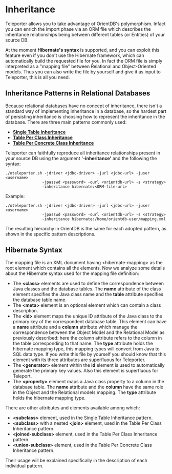 # Inheritance
Teleporter allows you to take advantage of OrientDB's polymorphism. Infact you can enrich the import phase via an ORM file which describes the inheritance relationships being between different tables (or Entities) of your source DB. 

At the moment **Hibernate's syntax** is supported, and you can exploit this feature even if you don't use the Hibernate framework, which can automatically build the requested file for you. In fact the ORM file is simply interpreted as a "mapping file" between Relational and Object-Oriented models. Thus you can also write the file by yourself and give it as input to Teleporter, this is all you need.

## Inheritance Patterns in Relational Databases
Because relational databases have no concept of inheritance, there isn't a standard way of implementing inheritance in a database, so the hardest part of persisting inheritance is choosing how to represent the inheritance in the database. There are three main patterns commonly used:
- [**Single Table Inheritance**](Single-Table-Inheritance.md)
- [**Table Per Class Inheritance**](Table-Per-Class-Inheritance.md)
- [**Table Per Concrete Class Inheritance**](Table-Per-Concrete-Class-Inheritance.md)

Teleporter can faithfully reproduce all inheritance relationships present in your source DB using the argument **'-inheritance'** and the following the syntax:
```
./oteleporter.sh -jdriver <jdbc-driver> -jurl <jdbc-url> -juser <username> 
                -jpasswd <password> -ourl <orientdb-url> -s <strategy>
                -inheritance hibernate:<ORM-file-url>
```

Example:
```
./oteleporter.sh -jdriver <jdbc-driver> -jurl <jdbc-url> -juser <username> 
                -jpasswd <password> -ourl <orientdb-url> -s <strategy>
                -inheritance hibernate:/home/orientdb-user/mapping.xml
```

The resulting hierarchy in OrientDB is the same for each adopted pattern, as shown in the specific pattern descriptions.

## Hibernate Syntax

The mapping file is an XML document having \<hibernate-mapping\> as the root element which contains all the <class> elements.
Now we analyze some details about the Hibernate syntax used for the mapping file definition:

- The **\<class\>** elements are used to define the correspondence between Java classes and the database tables. The **name** attribute of the class element specifies the Java class name and the **table** attribute specifies the database table name.
- The **\<meta\>** element is an optional element which can contain a class description.
- The **\<id\>** element maps the unique ID attribute of the Java class to the primary key of the  correspondent database table. This element can have a **name** attribute and a **column** attribute  which manage the correspondence between the Object Model and the Relational Model as previously described: here the column attribute refers to the column in the table corresponding to that name. The **type** attribute holds the hibernate mapping type, this mapping types will convert from Java to SQL data type. If you write this file by yourself you should know that this element with its three attributes are superfluous for Teleporter.
- The **\<generator\>** element within the **id** element is used to automatically generate the primary key values. Also this element is superfluous for Teleport.
- The **\<property\>** element maps a Java class property to a column in the database table. The **name** attribute and the **column** have the same role in the Object and the Relational models mapping. The **type** attribute holds the hibernate mapping type.

There are other attributes and elements available among which:

- **\<subclass\>** element, used in the Single Table Inheritance pattern.
- **\<subclass\>** with a nested **\<join\>** element, used in the Table Per Class Inheritance pattern.
- **\<joined-subclass\>** element, used in the Table Per Class Inheritance pattern.
- **\<union-subclass\>** element, used in the Table Per Concrete Class Inheritance pattern.

Their usage will be explained specifically in the description of each individual pattern.
